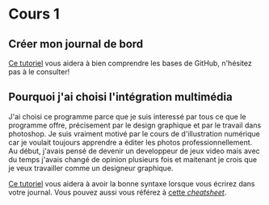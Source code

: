 # Cours 1
## Créer mon journal de bord
[Ce tutoriel](https://guides.github.com/activities/hello-world/) vous aidera à bien comprendre les bases de GitHub, n'hésitez pas à le consulter!

## Pourquoi j'ai choisi l'intégration multimédia
J'ai choisi ce programme parce que je suis interessé par tous ce que le programme offre, précisement par le design graphique et par le travail dans photoshop. 
Je suis vraiment motivé par le cours de d'illustration numérique car je voulait toujours apprendre a éditer les photos professionnellement.
Au début, j'avais pensé de devenir un developpeur de jeux video mais avec du temps j'avais changé de opinion plusieurs fois et maitenant je crois que je veux travailler comme un designeur graphique. 

[Ce tutoriel](https://guides.github.com/features/mastering-markdown/) vous aidera à avoir la bonne syntaxe lorsque vous écrirez dans votre journal. Vous pouvez aussi vous référez à [cette *cheatsheet*](https://github.com/tchapi/markdown-cheatsheet/blob/master/README.md). 

